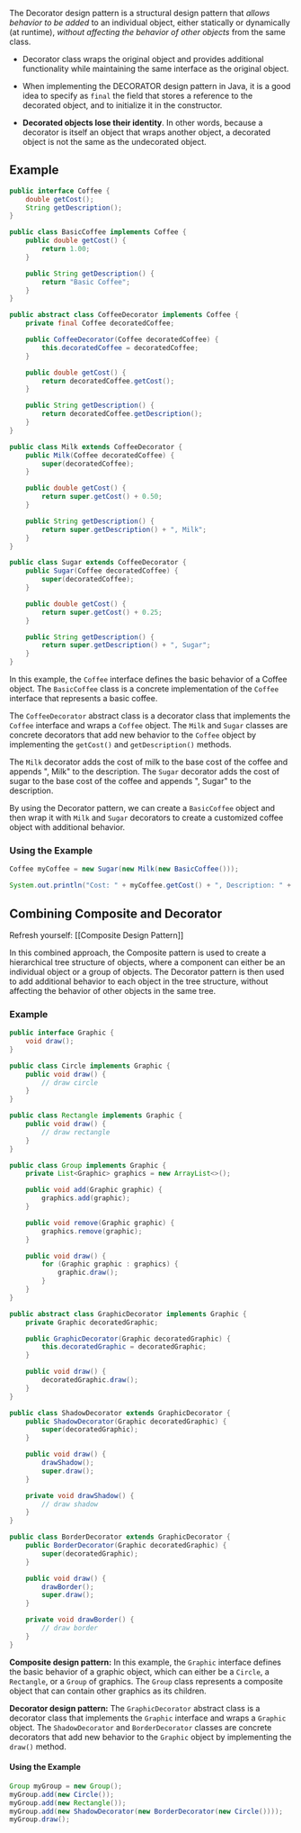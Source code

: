 The Decorator design pattern is a structural design pattern that *allows behavior to be added* to an individual object, either statically or dynamically (at runtime), *without affecting the behavior of other objects* from the same class. 

- Decorator class wraps the original object and provides additional functionality while maintaining the same interface as the original object.

- When implementing the DECORATOR design pattern in Java, it is a good idea to specify as `final` the field that stores a reference to the decorated object, and to initialize it in the constructor.
- **Decorated objects lose their identity**. In other words, because a decorator is itself an object that wraps another object, a decorated object is not the same as the undecorated object.

## Example
```java
public interface Coffee {
    double getCost();
    String getDescription();
}

public class BasicCoffee implements Coffee {
    public double getCost() {
        return 1.00;
    }

    public String getDescription() {
        return "Basic Coffee";
    }
}

public abstract class CoffeeDecorator implements Coffee {
    private final Coffee decoratedCoffee;

    public CoffeeDecorator(Coffee decoratedCoffee) {
        this.decoratedCoffee = decoratedCoffee;
    }

    public double getCost() {
        return decoratedCoffee.getCost();
    }

    public String getDescription() {
        return decoratedCoffee.getDescription();
    }
}

public class Milk extends CoffeeDecorator {
    public Milk(Coffee decoratedCoffee) {
        super(decoratedCoffee);
    }

    public double getCost() {
        return super.getCost() + 0.50;
    }

    public String getDescription() {
        return super.getDescription() + ", Milk";
    }
}

public class Sugar extends CoffeeDecorator {
    public Sugar(Coffee decoratedCoffee) {
        super(decoratedCoffee);
    }

    public double getCost() {
        return super.getCost() + 0.25;
    }

    public String getDescription() {
        return super.getDescription() + ", Sugar";
    }
}
```

In this example, the `Coffee` interface defines the basic behavior of a Coffee object. The `BasicCoffee` class is a concrete implementation of the `Coffee` interface that represents a basic coffee.

The `CoffeeDecorator` abstract class is a decorator class that implements the `Coffee` interface and wraps a `Coffee` object. The `Milk` and `Sugar` classes are concrete decorators that add new behavior to the `Coffee` object by implementing the `getCost()` and `getDescription()` methods.

The `Milk` decorator adds the cost of milk to the base cost of the coffee and appends ", Milk" to the description. The `Sugar` decorator adds the cost of sugar to the base cost of the coffee and appends ", Sugar" to the description.

By using the Decorator pattern, we can create a `BasicCoffee` object and then wrap it with `Milk` and `Sugar` decorators to create a customized coffee object with additional behavior.

### Using the Example
```java
Coffee myCoffee = new Sugar(new Milk(new BasicCoffee()));

System.out.println("Cost: " + myCoffee.getCost() + ", Description: " + myCoffee.getDescription());
```


## Combining Composite and Decorator
Refresh yourself: [[Composite Design Pattern]]

In this combined approach, the Composite pattern is used to create a hierarchical tree structure of objects, where a component can either be an individual object or a group of objects. The Decorator pattern is then used to add additional behavior to each object in the tree structure, without affecting the behavior of other objects in the same tree.

### Example

```java
public interface Graphic {
    void draw();
}

public class Circle implements Graphic {
    public void draw() {
        // draw circle
    }
}

public class Rectangle implements Graphic {
    public void draw() {
        // draw rectangle
    }
}

public class Group implements Graphic {
    private List<Graphic> graphics = new ArrayList<>();

    public void add(Graphic graphic) {
        graphics.add(graphic);
    }

    public void remove(Graphic graphic) {
        graphics.remove(graphic);
    }

    public void draw() {
        for (Graphic graphic : graphics) {
            graphic.draw();
        }
    }
}

public abstract class GraphicDecorator implements Graphic {
    private Graphic decoratedGraphic;

    public GraphicDecorator(Graphic decoratedGraphic) {
        this.decoratedGraphic = decoratedGraphic;
    }

    public void draw() {
        decoratedGraphic.draw();
    }
}

public class ShadowDecorator extends GraphicDecorator {
    public ShadowDecorator(Graphic decoratedGraphic) {
        super(decoratedGraphic);
    }

    public void draw() {
        drawShadow();
        super.draw();
    }

    private void drawShadow() {
        // draw shadow
    }
}

public class BorderDecorator extends GraphicDecorator {
    public BorderDecorator(Graphic decoratedGraphic) {
        super(decoratedGraphic);
    }

    public void draw() {
        drawBorder();
        super.draw();
    }

    private void drawBorder() {
        // draw border
    }
}

```

**Composite design pattern:** In this example, the `Graphic` interface defines the basic behavior of a graphic object, which can either be a `Circle`, a `Rectangle`, or a `Group` of graphics. The `Group` class represents a composite object that can contain other graphics as its children.

**Decorator design pattern:** The `GraphicDecorator` abstract class is a decorator class that implements the `Graphic` interface and wraps a `Graphic` object. The `ShadowDecorator` and `BorderDecorator` classes are concrete decorators that add new behavior to the `Graphic` object by implementing the `draw()` method.

#### Using the Example

```java
Group myGroup = new Group();
myGroup.add(new Circle());
myGroup.add(new Rectangle());
myGroup.add(new ShadowDecorator(new BorderDecorator(new Circle())));
myGroup.draw();
```